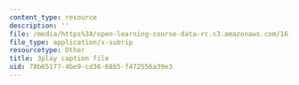 ```yaml
---
content_type: resource
description: ''
file: /media/https%3A/open-learning-course-data-rc.s3.amazonaws.com/16-885j-aircraft-systems-engineering-fall-2005/78b651774be9cd3668b5f472556a39e3_uow6v1EuybE.srt
file_type: application/x-subrip
resourcetype: Other
title: 3play caption file
uid: 78b65177-4be9-cd36-68b5-f472556a39e3
---
```

